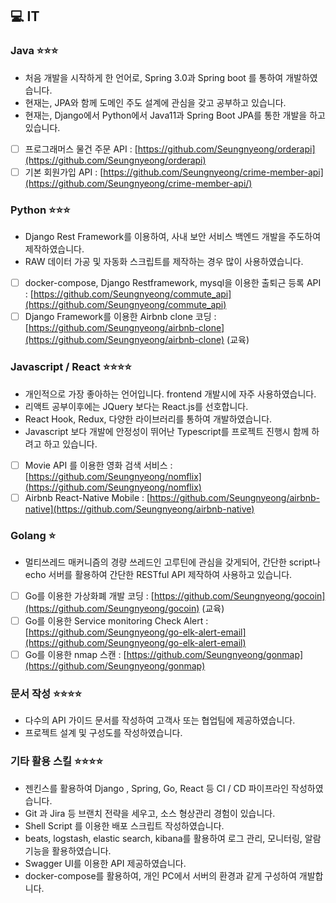 ## 💻 IT

### Java ⭐️⭐️⭐️

- 처음 개발을 시작하게 한 언어로, Spring 3.0과 Spring boot 를 통하여 개발하였습니다.
- 현재는, JPA와 함께 도메인 주도 설계에 관심을 갖고 공부하고 있습니다.
- 현재는, Django에서 Python에서 Java11과 Spring Boot JPA를 통한 개발을 하고 있습니다.
- [ ] 프로그래머스 물건 주문 API : [https://github.com/Seungnyeong/orderapi](https://github.com/Seungnyeong/orderapi)
- [ ] 기본 회원가입 API : [https://github.com/Seungnyeong/crime-member-api](https://github.com/Seungnyeong/crime-member-api/)

### Python ⭐️⭐️⭐️

- Django Rest Framework를 이용하여, 사내 보안 서비스 백엔드 개발을 주도하여 제작하였습니다.
- RAW 데이터 가공 및 자동화 스크립트를 제작하는 경우 많이 사용하였습니다.
- [ ] docker-compose, Django Restframework, mysql을 이용한 출퇴근 등록 API : [https://github.com/Seungnyeong/commute_api](https://github.com/Seungnyeong/commute_api)
- [ ] Django Framework를 이용한 Airbnb clone 코딩 : [https://github.com/Seungnyeong/airbnb-clone](https://github.com/Seungnyeong/airbnb-clone) (교육)

### Javascript / React ⭐️⭐️⭐️⭐️

- 개인적으로 가장 좋아하는 언어입니다. frontend 개발시에 자주 사용하였습니다.
- 리액트 공부이후에는 JQuery 보다는 React.js를 선호합니다.
- React Hook, Redux, 다양한 라이브러리를 통하여 개발하였습니다.
- Javascript 보다 개발에 안정성이 뛰어난 Typescript를 프로젝트 진행시 함께 하려고 하고 있습니다.
- [ ] Movie API 를 이용한 영화 검색 서비스 : [https://github.com/Seungnyeong/nomflix](https://github.com/Seungnyeong/nomflix)
- [ ] Airbnb React-Native Mobile : [https://github.com/Seungnyeong/airbnb-native](https://github.com/Seungnyeong/airbnb-native)

### Golang ⭐️

- 멀티쓰레드 매커니즘의 경량 쓰레드인 고루틴에 관심을 갖게되어, 간단한 script나 echo 서버를 활용하여 간단한 RESTful API 제작하여 사용하고 있습니다.
- [ ] Go를 이용한 가상화폐 개발 코딩 : [https://github.com/Seungnyeong/gocoin](https://github.com/Seungnyeong/gocoin) (교육)
- [ ] Go를 이용한 Service monitoring Check Alert : [https://github.com/Seungnyeong/go-elk-alert-email](https://github.com/Seungnyeong/go-elk-alert-email)
- [ ] Go를 이용한 nmap 스캔 : [https://github.com/Seungnyeong/gonmap](https://github.com/Seungnyeong/gonmap)

### 문서 작성 ⭐️⭐️⭐️⭐️

- 다수의 API 가이드 문서를 작성하여 고객사 또는 협업팀에 제공하였습니다.
- 프로젝트 설계 및 구성도를 작성하였습니다.

### 기타 활용 스킬 ⭐️⭐️⭐️⭐️

- 젠킨스를 활용하여 Django , Spring, Go, React 등 CI / CD 파이프라인 작성하였습니다.
- Git 과 Jira 등 브랜치 전략을 세우고, 소스 형상관리 경험이 있습니다.
- Shell Script 를 이용한 배포 스크립트 작성하였습니다.
- beats, logstash, elastic search, kibana를 활용하여 로그 관리, 모니터링, 알람기능을 활용하였습니다.
- Swagger UI를 이용한 API 제공하였습니다.
- docker-compose를 활용하여, 개인 PC에서 서버의 환경과 같게 구성하여 개발합니다.
